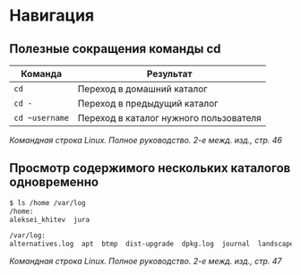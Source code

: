 # Навигация
## Полезные сокращения команды cd

| Команда        | Результат                              |
| -------------- | -------------------------------------- |
| `cd`           | Переход в домашний каталог             |
| `cd -`         | Переход в предыдущий каталог           |
| `cd ~username` | Переход в каталог нужного пользователя |

*Командная строка Linux. Полное руководство. 2-е межд. изд., стр. 46*

## Просмотр содержимого нескольких каталогов одновременно

```bash
$ ls /home /var/log
/home:
aleksei_khitev  jura

/var/log:
alternatives.log  apt  btmp  dist-upgrade  dpkg.log  journal  landscape  lastlog  unattended-upgrades  wtmp
```

*Командная строка Linux. Полное руководство. 2-е межд. изд., стр. 47*